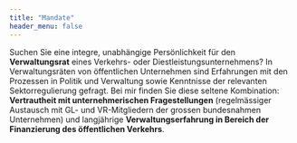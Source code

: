 ```yaml
---
title: "Mandate"
header_menu: false
---
```

Suchen Sie eine integre, unabhängige Persönlichkeit für den **Verwaltungsrat** eines Verkehrs- oder Diestleistungsunternehmens? In Verwaltungsräten von öffentlichen Unternehmen sind Erfahrungen mit den Prozessen in Politik und Verwaltung sowie Kenntnisse der relevanten Sektorregulierung gefragt. Bei mir finden Sie diese seltene Kombination: **Vertrautheit mit unternehmerischen Fragestellungen** (regelmässiger Austausch mit GL- und VR-Mitgliedern der grossen bundesnahmen Unternehmen) und langjährige **Verwaltungserfahrung in Bereich der Finanzierung des öffentlichen Verkehrs**. 
